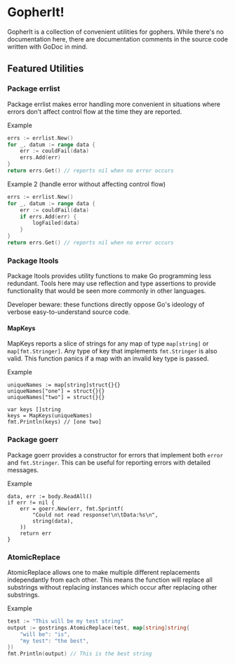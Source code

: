 # GopherIt!

GopherIt is a collection of convenient utilities for gophers. While there's no
documentation here, there are documentation comments in the source code written
with GoDoc in mind.

## Featured Utilities

### Package errlist
Package errlist makes error handling more convenient in situations where errors
don't affect control flow at the time they are reported.

Example
```go
errs := errlist.New()
for _, datum := range data {
    err := couldFail(data)
    errs.Add(err)
}
return errs.Get() // reports nil when no error occurs
```

Example 2 (handle error without affecting control flow)
```go
errs := errlist.New()
for _, datum := range data {
    err := couldFail(data)
    if errs.Add(err) {
        logFailed(data)
    }
}
return errs.Get() // reports nil when no error occurs
```

### Package ltools
Package ltools provides utility functions to make Go programming less redundant.
Tools here may use reflection and type assertions to provide functionality that
would be seen more commonly in other languages.

Developer beware: these functions directly oppose Go's ideology of verbose
easy-to-understand source code.

#### MapKeys
MapKeys reports a slice of strings for any map of type `map[string]` or
`map[fmt.Stringer]`. Any type of key that implements `fmt.Stringer` is also
valid. This function panics if a map with an invalid key type is passed.

Example
```
uniqueNames := map[string]struct{}{}
uniqueNames["one"] = struct{}{}
uniqueNames["two"] = struct{}{}

var keys []string
keys = MapKeys(uniqueNames)
fmt.Println(keys) // [one two]
```

### Package goerr
Package goerr provides a constructor for errors that implement both `error` and
`fmt.Stringer`. This can be useful for reporting errors with detailed messages.

Example
```
data, err := body.ReadAll()
if err != nil {
    err = goerr.New(err, fmt.Sprintf(
        "Could not read response!\n\tData:%s\n",
        string(data),
    ))
    return err
}
```

### AtomicReplace
AtomicReplace allows one to make multiple different replacements independantly
from each other. This means the function will replace all substrings without
replacing instances which occur after replacing other substrings.

Example
```go
test := "This will be my test string"
output := gostrings.AtomicReplace(test, map[string]string{
    "will be": "is",
    "my test": "the best",
})
fmt.Println(output) // This is the best string
```
